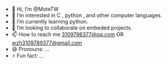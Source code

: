 - 👋 Hi, I’m @MoteTW
- 👀 I’m interested in C , python , and other computer languages.
- 🌱 I’m currently learning python.
- 💞️ I’m looking to collaborate on embeded projects.
- 📫 How to reach me 3109798377@qq.com OR wzh3109789377@gmail.com
- 😄 Pronouns: ...
- ⚡ Fun fact: ...

<!---
MoteTW/MoteTW is a ✨ special ✨ repository because its `README.md` (this file) appears on your GitHub profile.
You can click the Preview link to take a look at your changes.
--->

